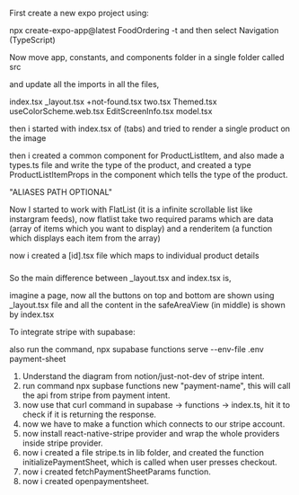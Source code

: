 First create a new expo project using:

npx create-expo-app@latest FoodOrdering -t
and then select Navigation (TypeScript)

Now move app, constants, and components folder in a single folder called src

and update all the imports in all the files,

index.tsx
_layout.tsx
+not-found.tsx
two.tsx
Themed.tsx
useColorScheme.web.tsx
EditScreenInfo.tsx
model.tsx

then i started with index.tsx of (tabs) and tried to render a single product on the image

then i created a common component for ProductListItem, and also made a types.ts file and write the type of the product, and created a type ProductListItemProps in the component which tells the type of the product.

"ALIASES PATH OPTIONAL"

Now I started to work with FlatList (it is a infinite scrollable list like instargram feeds), now flatlist take two required params which are data (array of items which you want to display) and a renderitem (a function which displays each item from the array)

now i created a [id].tsx file which maps to individual product details

###
So the main difference between _layout.tsx and index.tsx is,

imagine a page, now all the buttons on top and bottom are shown using _layout.tsx file and all the content in the safeAreaView (in middle) is shown by index.tsx


To integrate stripe with supabase:

also run the command, npx supabase functions serve --env-file .env payment-sheet

1. Understand the diagram from notion/just-not-dev of stripe intent.
2. run command npx supbase functions new "payment-name", this will call the api from stripe from payment intent.
3. now use that curl command in supabase -> functions -> index.ts, hit it to check if it is returning the response.
4. now we have to make a function which connects to our stripe account.
5. now install react-native-stripe provider and wrap the whole providers inside stripe provider.
6. now i created a file stripe.ts in lib folder, and created the function initializePaymentSheet, which is called when user presses checkout.
7. now i created fetchPaymentSheetParams function.
8. now i created openpaymentsheet.